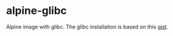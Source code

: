 # alpine-glibc

Alpine image with glibc. The glibc installation is based on this [gist](https://gist.github.com/larzza/0f070a1b61c1d6a699653c9a792294be).
